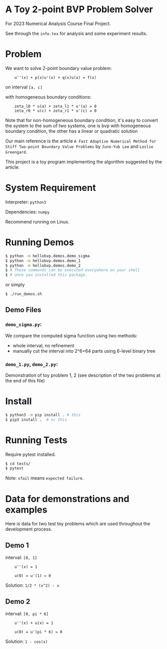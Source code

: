 # A Toy 2-point BVP Problem Solver
For 2023 Numerical Analysis Course Final Project.

See through the `info.tex` for analysis 
and some experiment results.

# Problem
We want to solve 2-point boundary value problem:
```
    u''(x) + p(x)u'(x) + q(x)u(x) = f(x)
```
on interval `[a, c]`

with homogeneous boundary conditions:
```
    zeta_l0 * u(a) + zeta_l1 * u'(a) = 0
    zeta_r0 * u(c) + zeta_r1 * u'(c) = 0
```

Note that for non-homogeneous boundary condition,
it's easy to convert the system to the sum of two systems,
one is bvp with homogeneous boundary condition, 
the other has a linear or quadratic solution

Our main reference is the article
`A Fast Adaptive Numerical Method for Stiff Two-point Boundary Value Problems`
by `June-Yub Lee` and `Leslie Greengard`. 

This project is a toy program implementing the algorithm suggested by the article.

# System Requirement

Interpreter: `python3`

Dependencies: `numpy`

Recommend running on Linux.

# Running Demos

```bash
$ python -m hellobvp.demos.demo_sigma
$ python -m hellobvp.demos.demo_1
$ python -m hellobvp.demos.demo_2
$ # These commands can be executed everywhere on your shell
$ # once you installed this package.
```
or simply
```bash
$ ./run_demos.sh
```

## Demo Files

### `demo_sigma.py`:
We compare the computed sigma function using two methods:
- whole interval, no refinement
- manually cut the interval into 2^6=64 parts using 6-level binary tree

### `demo_1.py`, `demo_2.py`:
Demonstration of toy problem 1, 2 
(see description of the two problems at the end of this file)

# Install
```bash
$ python3 -m pip install . # this
$ pip3 install .  # or this
```

# Running Tests
Require pytest installed.

```bash
$ cd tests/
$ pytest
```

Note: `xfail` means `expected failure`.

# Data for demonstrations and examples
Here is data for two test toy problems which are used 
throughout the development process.
## Demo 1
interval: `[0, 1]` 
```
    u''(x) = 1
```
```
    u(0) = u'(1) = 0
```
Solution: `1/2 * (x^2) - x`

## Demo 2
interval: `[0, pi * 6]` 
```
    u''(x) + u(x) = 1
```
```
    u(0) = u'(pi * 6) = 0
```
Solution: `1 - cos(x)`
